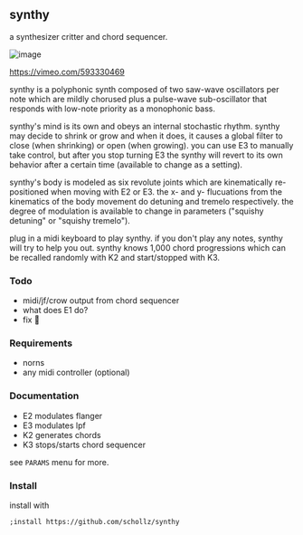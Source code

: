## synthy

a synthesizer critter and chord sequencer.

![image](https://user-images.githubusercontent.com/6550035/131072123-00275007-b08a-470a-85d5-a0cee8179c21.gif)

https://vimeo.com/593330469

synthy is a polyphonic synth composed of two saw-wave oscillators per note which are mildly chorused plus a pulse-wave sub-oscillator that responds with low-note priority as a monophonic bass. 

synthy's mind is its own and obeys an internal stochastic rhythm. synthy may decide to shrink or grow and when it does, it causes a global filter to close (when shrinking) or open (when growing). you can use E3 to manually take control, but after you stop turning E3 the synthy will revert to its own behavior after a certain time (available to change as a setting). 

synthy's body is modeled as six revolute joints which are kinematically re-positioned when moving with E2 or E3. the x- and y- flucuations from the kinematics of the body movement do detuning and tremelo respectively. the degree of modulation is available to change in parameters ("squishy detuning" or "squishy tremelo"). 

plug in a midi keyboard to play synthy. if you don't play any notes, synthy will try to help you out. synthy knows 1,000 chord progressions which can be recalled randomly with K2 and start/stopped with K3.

### Todo

- midi/jf/crow output from chord sequencer
- what does E1 do?
- fix :bug: 

### Requirements

- norns
- any midi controller (optional)

### Documentation

- E2 modulates flanger
- E3 modulates lpf
- K2 generates chords
- K3 stops/starts chord sequencer

see `PARAMS` menu for more.

### Install

install with 

```
;install https://github.com/schollz/synthy
```